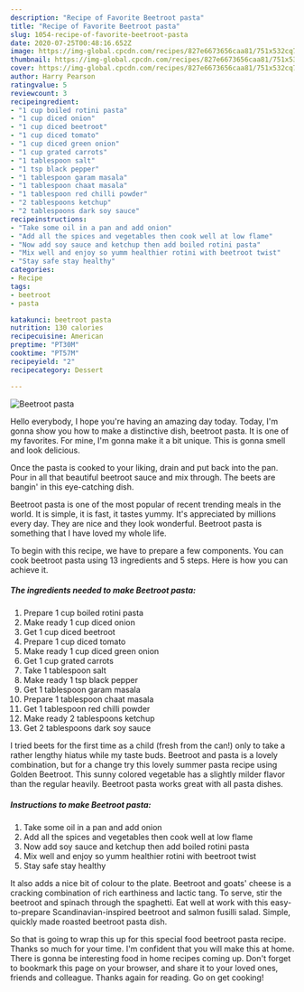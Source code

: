```yaml
---
description: "Recipe of Favorite Beetroot pasta"
title: "Recipe of Favorite Beetroot pasta"
slug: 1054-recipe-of-favorite-beetroot-pasta
date: 2020-07-25T00:48:16.652Z
image: https://img-global.cpcdn.com/recipes/827e6673656caa81/751x532cq70/beetroot-pasta-recipe-main-photo.jpg
thumbnail: https://img-global.cpcdn.com/recipes/827e6673656caa81/751x532cq70/beetroot-pasta-recipe-main-photo.jpg
cover: https://img-global.cpcdn.com/recipes/827e6673656caa81/751x532cq70/beetroot-pasta-recipe-main-photo.jpg
author: Harry Pearson
ratingvalue: 5
reviewcount: 3
recipeingredient:
- "1 cup boiled rotini pasta"
- "1 cup diced onion"
- "1 cup diced beetroot"
- "1 cup diced tomato"
- "1 cup diced green onion"
- "1 cup grated carrots"
- "1 tablespoon salt"
- "1 tsp black pepper"
- "1 tablespoon garam masala"
- "1 tablespoon chaat masala"
- "1 tablespoon red chilli powder"
- "2 tablespoons ketchup"
- "2 tablespoons dark soy sauce"
recipeinstructions:
- "Take some oil in a pan and add onion"
- "Add all the spices and vegetables then cook well at low flame"
- "Now add soy sauce and ketchup then add boiled rotini pasta"
- "Mix well and enjoy so yumm healthier rotini with beetroot twist"
- "Stay safe stay healthy"
categories:
- Recipe
tags:
- beetroot
- pasta

katakunci: beetroot pasta 
nutrition: 130 calories
recipecuisine: American
preptime: "PT30M"
cooktime: "PT57M"
recipeyield: "2"
recipecategory: Dessert

---
```



![Beetroot pasta](https://img-global.cpcdn.com/recipes/827e6673656caa81/751x532cq70/beetroot-pasta-recipe-main-photo.jpg)

Hello everybody, I hope you're having an amazing day today. Today, I'm gonna show you how to make a distinctive dish, beetroot pasta. It is one of my favorites. For mine, I'm gonna make it a bit unique. This is gonna smell and look delicious.

Once the pasta is cooked to your liking, drain and put back into the pan. Pour in all that beautiful beetroot sauce and mix through. The beets are bangin&#39; in this eye-catching dish.

Beetroot pasta is one of the most popular of recent trending meals in the world. It is simple, it is fast, it tastes yummy. It's appreciated by millions every day. They are nice and they look wonderful. Beetroot pasta is something that I have loved my whole life.


To begin with this recipe, we have to prepare a few components. You can cook beetroot pasta using 13 ingredients and 5 steps. Here is how you can achieve it.

<!--inarticleads1-->

##### The ingredients needed to make Beetroot pasta:

1. Prepare 1 cup boiled rotini pasta
1. Make ready 1 cup diced onion
1. Get 1 cup diced beetroot
1. Prepare 1 cup diced tomato
1. Make ready 1 cup diced green onion
1. Get 1 cup grated carrots
1. Take 1 tablespoon salt
1. Make ready 1 tsp black pepper
1. Get 1 tablespoon garam masala
1. Prepare 1 tablespoon chaat masala
1. Get 1 tablespoon red chilli powder
1. Make ready 2 tablespoons ketchup
1. Get 2 tablespoons dark soy sauce


I tried beets for the first time as a child (fresh from the can!) only to take a rather lengthy hiatus while my taste buds. Beetroot and pasta is a lovely combination, but for a change try this lovely summer pasta recipe using Golden Beetroot. This sunny colored vegetable has a slightly milder flavor than the regular heavily. Beetroot pasta works great with all pasta dishes. 

<!--inarticleads2-->

##### Instructions to make Beetroot pasta:

1. Take some oil in a pan and add onion
1. Add all the spices and vegetables then cook well at low flame
1. Now add soy sauce and ketchup then add boiled rotini pasta
1. Mix well and enjoy so yumm healthier rotini with beetroot twist
1. Stay safe stay healthy


It also adds a nice bit of colour to the plate. Beetroot and goats&#39; cheese is a cracking combination of rich earthiness and lactic tang. To serve, stir the beetroot and spinach through the spaghetti. Eat well at work with this easy-to-prepare Scandinavian-inspired beetroot and salmon fusilli salad. Simple, quickly made roasted beetroot pasta dish. 

So that is going to wrap this up for this special food beetroot pasta recipe. Thanks so much for your time. I'm confident that you will make this at home. There is gonna be interesting food in home recipes coming up. Don't forget to bookmark this page on your browser, and share it to your loved ones, friends and colleague. Thanks again for reading. Go on get cooking!

